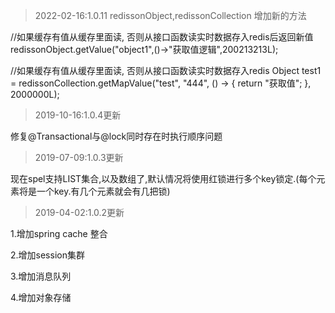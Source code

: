 
> 2022-02-16:1.0.11 redissonObject,redissonCollection 增加新的方法
    
//如果缓存有值从缓存里面读, 否则从接口函数读实时数据存入redis后返回新值
redissonObject.getValue("object1",()->"获取值逻辑",200213213L);

//如果缓存有值从缓存里面读, 否则从接口函数读实时数据存入redis
Object test1 = redissonCollection.getMapValue("test", "444", () -> {
return "获取值";
}, 2000000L);


>2019-10-16:1.0.4更新

修复@Transactional与@lock同时存在时执行顺序问题

>2019-07-09:1.0.3更新

现在spel支持LIST集合,以及数组了,默认情况将使用红锁进行多个key锁定.(每个元素将是一个key.有几个元素就会有几把锁)

>2019-04-02:1.0.2更新

1.增加spring cache 整合

2.增加session集群

3.增加消息队列

4.增加对象存储 
